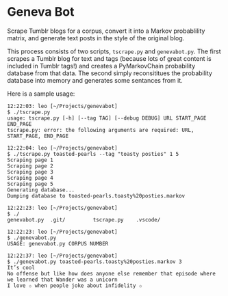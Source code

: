 # Geneva Bot

Scrape Tumblr blogs for a corpus, convert it into a Markov probablility matrix,
and generate text posts in the style of the original blog.

This process consists of two scripts, `tscrape.py` and `genevabot.py`. The
first scrapes a Tumblr blog for text and tags (because lots of great content is
included in Tumblr tags!) and creates a PyMarkovChain probability database from
that data. The second simply reconsititues the probability database into memory
and generates some sentances from it.

Here is a sample usage:

```
12:22:03: leo [~/Projects/genevabot]
$ ./tscrape.py 
usage: tscrape.py [-h] [--tag TAG] [--debug DEBUG] URL START_PAGE END_PAGE
tscrape.py: error: the following arguments are required: URL, START_PAGE, END_PAGE

12:22:04: leo [~/Projects/genevabot]
$ ./tscrape.py toasted-pearls --tag "toasty posties" 1 5
Scraping page 1
Scraping page 2
Scraping page 3
Scraping page 4
Scraping page 5
Generating database...
Dumping database to toasted-pearls.toasty%20posties.markov

12:22:23: leo [~/Projects/genevabot]
$ ./
genevabot.py  .git/         tscrape.py    .vscode/      

12:22:23: leo [~/Projects/genevabot]
$ ./genevabot.py 
USAGE: genevabot.py CORPUS NUMBER                            

12:22:37: leo [~/Projects/genevabot]
$ ./genevabot.py toasted-pearls.toasty%20posties.markov 3
It’s cool
No offense but like how does anyone else remember that episode where we learned that Wander was a unicorn
I love ✩ when people joke about infidelity ✩
```